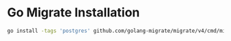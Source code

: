 # Go Migrate Installation

```bash
go install -tags 'postgres' github.com/golang-migrate/migrate/v4/cmd/migrate@latest
```